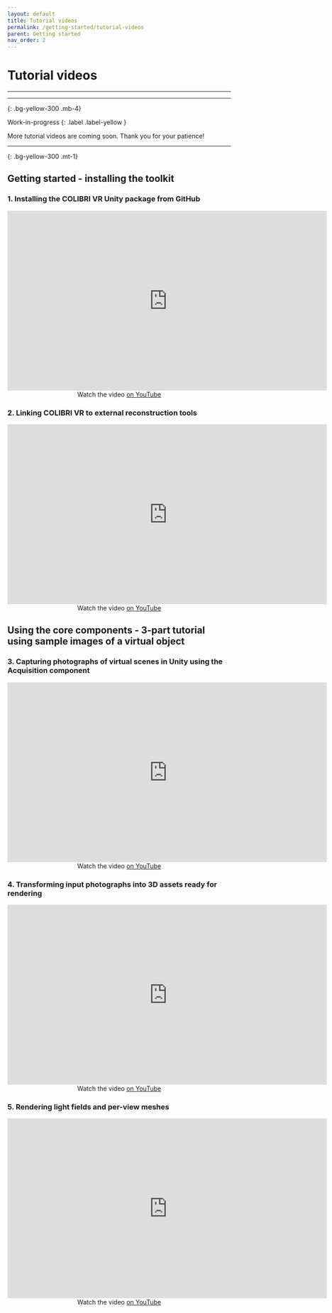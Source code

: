 ```yaml
---
layout: default
title: Tutorial videos
permalink: /getting-started/tutorial-videos
parent: Getting started
nav_order: 2
---
```


# Tutorial videos

* * *

* * *
{: .bg-yellow-300 .mb-4}

Work-in-progress
{: .label .label-yellow }

More tutorial videos are coming soon. Thank you for your patience!

* * *
{: .bg-yellow-300 .mt-1}

## Getting started - installing the toolkit

### 1. Installing the COLIBRI VR Unity package from GitHub

<p align="center">
  <iframe width="720" height="405" src="https://www.youtube.com/embed/X5kTmxQ_WgE" frameborder="0" allow="accelerometer; autoplay; encrypted-media; gyroscope; picture-in-picture" allowfullscreen></iframe><br>
   Watch the video <a href="https://youtu.be/X5kTmxQ_WgE">on YouTube</a><br>
</p>

### 2. Linking COLIBRI VR to external reconstruction tools

<p align="center">
  <iframe width="720" height="405" src="https://www.youtube.com/embed/Jc2Iyk1iY7Y" frameborder="0" allow="accelerometer; autoplay; encrypted-media; gyroscope; picture-in-picture" allowfullscreen></iframe><br>
   Watch the video <a href="https://youtu.be/Jc2Iyk1iY7Y">on YouTube</a><br>
</p>

## Using the core components - 3-part tutorial using sample images of a virtual object

### 3. Capturing photographs of virtual scenes in Unity using the Acquisition component

<p align="center">
  <iframe width="720" height="405" src="https://www.youtube.com/embed/wshL70EglEc" frameborder="0" allow="accelerometer; autoplay; encrypted-media; gyroscope; picture-in-picture" allowfullscreen></iframe><br>
   Watch the video <a href="https://youtu.be/wshL70EglEc">on YouTube</a><br>
</p>

### 4. Transforming input photographs into 3D assets ready for rendering

<p align="center">
  <iframe width="720" height="405" src="https://www.youtube.com/embed/9_KNvYMCEVs" frameborder="0" allow="accelerometer; autoplay; encrypted-media; gyroscope; picture-in-picture" allowfullscreen></iframe><br>
   Watch the video <a href="https://youtu.be/9_KNvYMCEVs">on YouTube</a><br>
</p>

### 5. Rendering light fields and per-view meshes

<p align="center">
  <iframe width="720" height="405" src="https://www.youtube.com/embed/xcOn0i20Bjg" frameborder="0" allow="accelerometer; autoplay; encrypted-media; gyroscope; picture-in-picture" allowfullscreen></iframe><br>
   Watch the video <a href="https://youtu.be/xcOn0i20Bjg">on YouTube</a><br>
</p>

